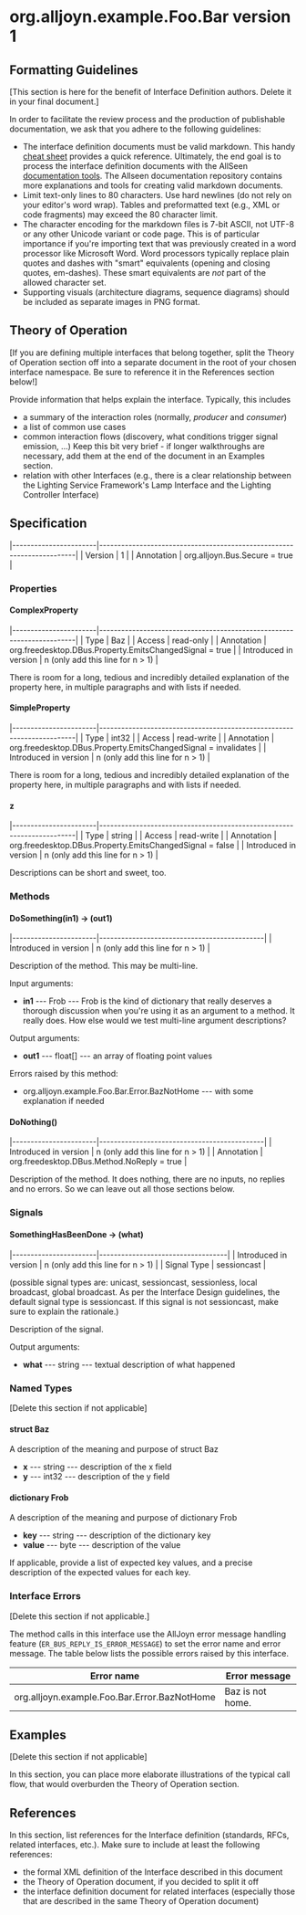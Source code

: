 # org.alljoyn.example.Foo.Bar version 1

## Formatting Guidelines

[This section is here for the benefit of Interface Definition authors. Delete
it in your final document.]

In order to facilitate the review process and the production of publishable
documentation, we ask that you adhere to the following guidelines:

  * The interface definition documents must be valid markdown. This handy
    [cheat sheet](https://github.com/adam-p/markdown-here/wiki/Markdown-Cheatsheet)
    provides a quick reference. Ultimately, the end goal is to process the
    interface definition documents with the AllSeen
    [documentation tools](https://git.allseenalliance.org/gerrit/#/admin/projects/extras/webdocs).
    The Allseen documentation repository contains more explanations and tools
    for creating valid markdown documents.
  * Limit text-only lines to 80 characters. Use hard newlines (do not rely on
    your editor's word wrap). Tables and preformatted text (e.g., XML or code 
    fragments) may exceed the 80 character limit.
  * The character encoding for the markdown files is 7-bit ASCII, not UTF-8 or
    any other Unicode variant or code page. This is of particular importance if
    you're importing text that was previously created in a word processor like
    Microsoft Word. Word processors typically replace plain quotes and dashes
    with "smart" equivalents (opening and closing quotes, em-dashes). These
    smart equivalents are _not_ part of the allowed character set.
  * Supporting visuals (architecture diagrams, sequence diagrams) should be
    included as separate images in PNG format.

## Theory of Operation

[If you are defining multiple interfaces that belong together, split the Theory
of Operation section off into a separate document in the root of your chosen
interface namespace. Be sure to reference it in the References section below!]

Provide information that helps explain the interface. Typically, this includes

  * a summary of the interaction roles (normally, _producer_ and _consumer_)
  * a list of common use cases
  * common interaction flows (discovery, what conditions trigger signal emission, ...)
    Keep this bit very brief - if longer walkthroughs are necessary, add them at the
    end of the document in an Examples section.
  * relation with other Interfaces (e.g., there is a clear relationship between the
    Lighting Service Framework's Lamp Interface and the Lighting Controller Interface)

## Specification

|-----------------------|-----------------------------------------------------------------------|
| Version               | 1                                                                     |
| Annotation            | org.alljoyn.Bus.Secure = true                                         |

### Properties

#### ComplexProperty

|-----------------------|-----------------------------------------------------------------------|
| Type                  | Baz                                                                   |
| Access                | read-only                                                             |
| Annotation            | org.freedesktop.DBus.Property.EmitsChangedSignal = true               |
| Introduced in version | n (only add this line for n > 1)                                      |

There is room for a long, tedious and incredibly detailed explanation of the property
here, in multiple paragraphs and with lists if needed.

#### SimpleProperty

|-----------------------|-----------------------------------------------------------------------|
| Type                  | int32                                                                 |
| Access                | read-write                                                            |
| Annotation            | org.freedesktop.DBus.Property.EmitsChangedSignal = invalidates        |
| Introduced in version | n (only add this line for n > 1)                                      |

There is room for a long, tedious and incredibly detailed explanation of the property
here, in multiple paragraphs and with lists if needed.

#### z

|-----------------------|-----------------------------------------------------------------------|
| Type                  | string                                                                |
| Access                | read-write                                                            |
| Annotation            | org.freedesktop.DBus.Property.EmitsChangedSignal = false              |
| Introduced in version | n (only add this line for n > 1)                                      |

Descriptions can be short and sweet, too.


### Methods

#### DoSomething(in1) -> (out1)

|-----------------------|---------------------------------------------|
| Introduced in version | n (only add this line for n > 1)            |

Description of the method. This may be multi-line.

Input arguments:

  * **in1** --- Frob --- Frob is the kind of dictionary that really deserves a
    thorough discussion when you're using it as an argument to a method. It really
    does. How else would we test multi-line argument descriptions?

Output arguments:

  * **out1** --- float[] --- an array of floating point values

Errors raised by this method:

 * org.alljoyn.example.Foo.Bar.Error.BazNotHome --- with some explanation if needed

#### DoNothing()

|-----------------------|---------------------------------------------|
| Introduced in version | n (only add this line for n > 1)            |
| Annotation            | org.freedesktop.DBus.Method.NoReply = true  |

Description of the method. It does nothing, there are no inputs, no replies and
no errors. So we can leave out all those sections below.

### Signals

#### SomethingHasBeenDone -> (what)

|-----------------------|-----------------------------------|
| Introduced in version | n (only add this line for n > 1)  |
| Signal Type           | sessioncast                       |

(possible signal types are: unicast, sessioncast, sessionless, local broadcast,
global broadcast. As per the Interface Design guidelines, the default signal
type is sessioncast. If this signal is not sessioncast, make sure to explain
the rationale.)

Description of the signal.

Output arguments:

  * **what** --- string --- textual description of what happened

### Named Types

[Delete this section if not applicable]

#### struct Baz

A description of the meaning and purpose of struct Baz

  * **x** --- string --- description of the x field
  * **y** --- int32 --- description of the y field

#### dictionary Frob

A description of the meaning and purpose of dictionary Frob

  * **key** --- string --- description of the dictionary key
  * **value** --- byte --- description of the value

If applicable, provide a list of expected key values, and a precise description
of the expected values for each key.

### Interface Errors

[Delete this section if not applicable.]

The method calls in this interface use the AllJoyn error message handling feature
(`ER_BUS_REPLY_IS_ERROR_MESSAGE`) to set the error name and error message. The table
below lists the possible errors raised by this interface.

| Error name                                     | Error message             |
|------------------------------------------------|---------------------------|
| org.alljoyn.example.Foo.Bar.Error.BazNotHome   | Baz is not home.          |

## Examples

[Delete this section if not applicable]

In this section, you can place more elaborate illustrations of the typical call
flow, that would overburden the Theory of Operation section.

## References

In this section, list references for the Interface definition (standards, RFCs,
related interfaces, etc.). Make sure to include at least the following
references:

  * the formal XML definition of the Interface described in this document
  * the Theory of Operation document, if you decided to split it off
  * the interface definition document for related interfaces (especially those
    that are described in the same Theory of Operation document)
